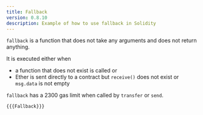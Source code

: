```yaml
---
title: Fallback
version: 0.8.10
description: Example of how to use fallback in Solidity
---
```


`fallback` is a function that does not take any arguments and does not return anything.

It is executed either when

- a function that does not exist is called or
- Ether is sent directly to a contract but `receive()` does not exist or `msg.data` is not empty

`fallback` has a 2300 gas limit when called by `transfer` or `send`.

```solidity
{{{Fallback}}}
```
